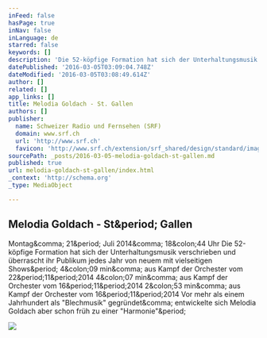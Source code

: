 ```yaml
---
inFeed: false
hasPage: true
inNav: false
inLanguage: de
starred: false
keywords: []
description: 'Die 52-köpfige Formation hat sich der Unterhaltungsmusik verschrieben und überrascht ihr Publikum jedes Jahr von neuem mit vielseitigen Shows. 4:09 min, aus Kampf der Orchester vom 22.11.2014 4:07 min, aus Kampf der Orchester vom 16.11.2014 2:53 min, aus Kampf der Orchester vom 16.11.2014 Vor mehr als einem Jahrhundert als "Blechmusik" gegründet, entwickelte sich Melodia Goldach aber schon früh zu einer "Harmonie".'
datePublished: '2016-03-05T03:09:04.748Z'
dateModified: '2016-03-05T03:08:49.614Z'
author: []
related: []
app_links: []
title: Melodia Goldach - St. Gallen
authors: []
publisher:
  name: Schweizer Radio und Fernsehen (SRF)
  domain: www.srf.ch
  url: 'http://www.srf.ch'
  favicon: 'http://www.srf.ch/extension/srf_shared/design/standard/images/homescreen-icons/fav.ico'
sourcePath: _posts/2016-03-05-melodia-goldach-st-gallen.md
published: true
url: melodia-goldach-st-gallen/index.html
_context: 'http://schema.org'
_type: MediaObject

---
```

<article style=""><h1>Melodia Goldach - St&amp;period; Gallen</h1><p>Montag&amp;comma; 21&amp;period; Juli 2014&amp;comma; 18&amp;colon;44 Uhr Die 52-köpfige Formation hat sich der Unterhaltungsmusik verschrieben und überrascht ihr Publikum jedes Jahr von neuem mit vielseitigen Shows&amp;period; 4&amp;colon;09 min&amp;comma; aus Kampf der Orchester vom 22&amp;period;11&amp;period;2014 4&amp;colon;07 min&amp;comma; aus Kampf der Orchester vom 16&amp;period;11&amp;period;2014 2&amp;colon;53 min&amp;comma; aus Kampf der Orchester vom 16&amp;period;11&amp;period;2014 Vor mehr als einem Jahrhundert als "Blechmusik" gegründet&amp;comma; entwickelte sich Melodia Goldach aber schon früh zu einer "Harmonie"&amp;period;</p><img src="http://www.srf.ch/sendungen/kampf-der-orchester/iapp/image/4888816/14/melodia_goldach_st_gallen@1x.jpg?imagesize=s8" /></article>